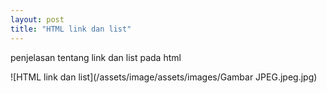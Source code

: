 ```yaml
---
layout: post
title: "HTML link dan list"
---
```


penjelasan tentang link dan list pada html

![HTML link dan list](/assets/image/assets/images/Gambar JPEG.jpeg.jpg)